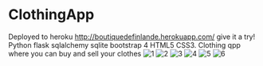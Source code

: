 # ClothingApp

Deployed to heroku http://boutiquedefinlande.herokuapp.com/ give it a try!
Python flask sqlalchemy sqlite bootstrap 4 HTML5 CSS3. Clothing qpp where you can buy and sell your clothes
![1](https://user-images.githubusercontent.com/32483438/67002883-7dc8cf00-f0e5-11e9-8008-8c17b41e6dca.png)
![2](https://user-images.githubusercontent.com/32483438/67002884-7dc8cf00-f0e5-11e9-88d9-18c3383ffa75.png)
![3](https://user-images.githubusercontent.com/32483438/67002885-7dc8cf00-f0e5-11e9-834b-a631138fe76f.png)
![4](https://user-images.githubusercontent.com/32483438/67002886-7e616580-f0e5-11e9-835c-45e992cd14a1.png)
![5](https://user-images.githubusercontent.com/32483438/67002887-7e616580-f0e5-11e9-9fc2-3c1eea6ed145.png)
![6](https://user-images.githubusercontent.com/32483438/67002888-7ef9fc00-f0e5-11e9-88ec-a94c6b383472.png)
